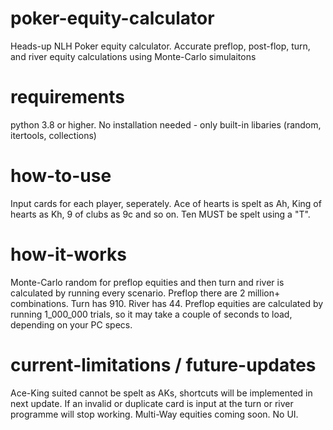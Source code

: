 # poker-equity-calculator
Heads-up NLH Poker equity calculator. Accurate preflop, post-flop, turn, and river equity calculations using Monte-Carlo simulaitons

# requirements
python 3.8 or higher.
No installation needed - only built-in libaries (random, itertools, collections)

# how-to-use
Input cards for each player, seperately. Ace of hearts is spelt as Ah, King of hearts as Kh, 9 of clubs as 9c and so on.
Ten MUST be spelt using a "T".

# how-it-works
Monte-Carlo random for preflop equities and then turn and river is calculated by running every scenario.
Preflop there are 2 million+ combinations.
Turn has 910.
River has 44.
Preflop equities are calculated by running 1_000_000 trials, so it may take a couple of seconds to load, depending on your PC specs.

# current-limitations / future-updates
Ace-King suited cannot be spelt as AKs, shortcuts will be implemented in next update.
If an invalid or duplicate card is input at the turn or river programme will stop working.
Multi-Way equities coming soon.
No UI.
